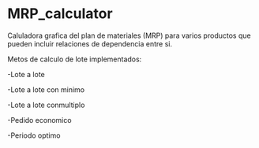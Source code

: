# MRP_calculator

Caluladora grafica del plan de materiales (MRP) para varios productos que pueden incluir relaciones de dependencia entre si.



Metos de calculo de lote implementados:

-Lote a lote

-Lote a lote con minimo

-Lote a lote conmultiplo

-Pedido economico

-Periodo optimo
